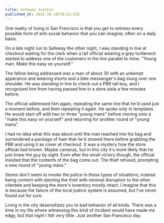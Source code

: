 ```yaml
---
title: Safeway Justice
published_at: 2015-10-18T19:51:33Z
---
```


One reality of living in San Francisco is that you get to witness every
possible form of anti-social behavior that you can imagine; often on a daily
basis.

On a late night run to Safeway the other night, I was standing in line at
checkout waiting for the clerk when a tall official wearing a grey turtleneck
started to address one of the customers in the line parallel to mine. "Young
man. Make this easy on yourself."

The fellow being addressed was a man of about 30 with an unkempt apperance and
wearing shorts and a bike messenger's bag slung over one shoulder. He was
standing in line to check out a PBR tall boy, and I recognized him from having
passed him in a store aisle a few minutes before.

The official addressed him again, repeating the same line that he'd used just a
moment before, and then repeating it again. He spoke only in templates. He
would start off with two or three "young mans" before moving onto a "make this
easy on yourself" and returning for another round of "young mans".

I had no idea what this was about until the man reached into his bag and
surrendered a package of ham that he'd stowed there before grabbing the PBR and
using it as cover at checkout. It was a mystery how the store official had
known. Maybe cameras, but in this city it's more likely that he just knew the
guy by sight. Even after the small victory though, the official insisted that
the contents of the bag come out. The thief refused, prompting a new round of
"young mans."

Stores don't seem to invoke the police in these types of situations; instead
being content with ejecting the thief with minimal disruption to the other
clientele and keeping the store's inventory mostly intact. I imagine that this
is because the failure of the local justice system is assumed, but I've never
found out for sure.

Living in the city desensitizes you to bad behavior of all kinds. There was a
time in my life where witnessing this kind of incident would have made me edgy,
but that night I felt very little. Just another San Francisco day.
